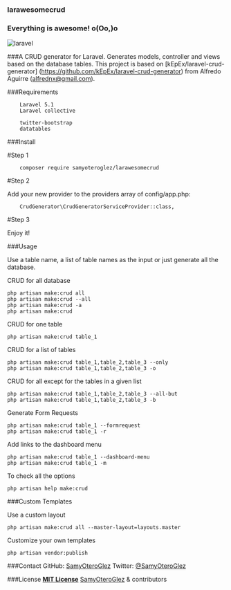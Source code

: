 ### larawesomecrud

### Everything is awesome! o(Oo,)o

![laravel](https://cloud.githubusercontent.com/assets/8644532/22171498/74ab9b60-df5d-11e6-8e20-4617a38a8fec.png)

###A CRUD generator for Laravel. Generates models, controller and views based on the database tables. 
This project is based on [kEpEx/laravel-crud-generator] (https://github.com/kEpEx/laravel-crud-generator) from
Alfredo Aguirre (alfrednx@gmail.com).

###Requirements

        Laravel 5.1
        Laravel collective
        
        twitter-bootstrap
        datatables

###Install

#Step 1

        composer require samyoteroglez/larawesomecrud


#Step 2

Add your new provider to the providers array of config/app.php:

        CrudGenerator\CrudGeneratorServiceProvider::class,

#Step 3

Enjoy it!


###Usage

Use a table name, a list of table names as the input or just generate all the database.

CRUD for all database

	php artisan make:crud all
	php artisan make:crud --all
	php artisan make:crud -a
	php artisan make:crud

CRUD for one table

	php artisan make:crud table_1
	
CRUD for a list of tables

	php artisan make:crud table_1,table_2,table_3 --only
	php artisan make:crud table_1,table_2,table_3 -o

CRUD for all except for the tables in a given list

	php artisan make:crud table_1,table_2,table_3 --all-but
	php artisan make:crud table_1,table_2,table_3 -b

Generate Form Requests

	php artisan make:crud table_1 --formrequest
	php artisan make:crud table_1 -r

Add links to the dashboard menu

	php artisan make:crud table_1 --dashboard-menu
	php artisan make:crud table_1 -m

To check all the options 

	php artisan help make:crud

###Custom Templates

Use a custom layout

	php artisan make:crud all --master-layout=layouts.master 

Customize your own templates

    php artisan vendor:publish

###Contact
GitHub: [SamyOteroGlez](http://github.com/SamyOteroGlez)
Twitter: [@SamyOteroGlez](@SamyOteroGlez)

###License
**[MIT License](./LICENSE)**
[SamyOteroGlez](http://github.com/SamyOteroGlez) & contributors
